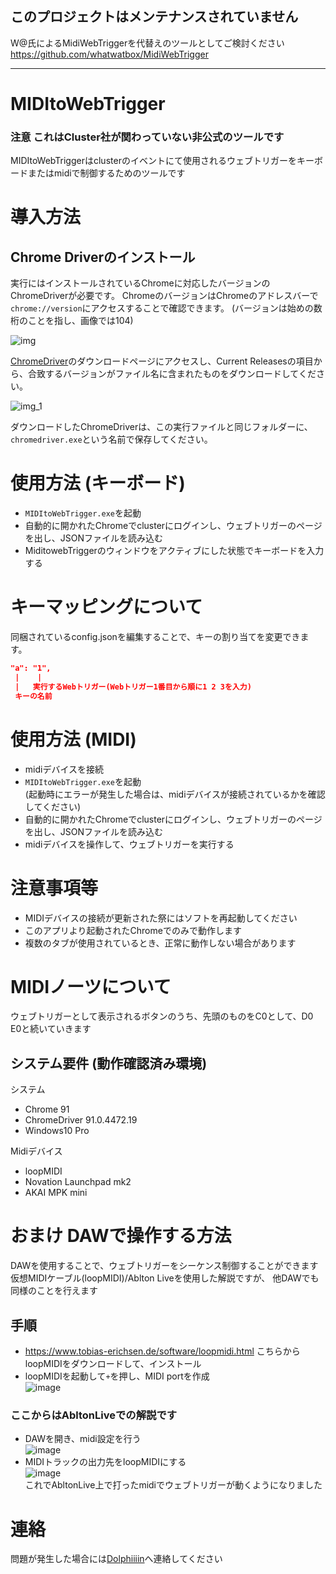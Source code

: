 ## このプロジェクトはメンテナンスされていません
W@氏によるMidiWebTriggerを代替えのツールとしてご検討ください
https://github.com/whatwatbox/MidiWebTrigger

---

# MIDItoWebTrigger

### 注意 これはCluster社が関わっていない非公式のツールです


MIDItoWebTriggerはclusterのイベントにて使用されるウェブトリガーをキーボードまたはmidiで制御するためのツールです

# 導入方法
## Chrome Driverのインストール
実行にはインストールされているChromeに対応したバージョンのChromeDriverが必要です。
ChromeのバージョンはChromeのアドレスバーで`chrome://version`にアクセスすることで確認できます。
(バージョンは始めの数桁のことを指し、画像では104)

![img](https://user-images.githubusercontent.com/42102311/184163125-5cc88aeb-6112-4738-a31b-ba0e539b7dbd.png)

[ChromeDriver](https://sites.google.com/chromium.org/driver/downloads)のダウンロードページにアクセスし、Current Releasesの項目から、合致するバージョンがファイル名に含まれたものをダウンロードしてください。

![img_1](https://user-images.githubusercontent.com/42102311/184163183-39bd6d52-227b-4e03-89dd-b21cea37ed3e.png)

ダウンロードしたChromeDriverは、この実行ファイルと同じフォルダーに、`chromedriver.exe`という名前で保存してください。

# 使用方法 (キーボード)
- `MIDItoWebTrigger.exe`を起動  
- 自動的に開かれたChromeでclusterにログインし、ウェブトリガーのページを出し、JSONファイルを読み込む
- MiditowebTriggerのウィンドウをアクティブにした状態でキーボードを入力する

# キーマッピングについて
同梱されているconfig.jsonを編集することで、キーの割り当てを変更できます。
``` json
"a": "1",
 |    |
 |   実行するWebトリガー(Webトリガー1番目から順に1 2 3を入力)
 キーの名前
```

# 使用方法 (MIDI)
- midiデバイスを接続
- `MIDItoWebTrigger.exe`を起動  
  (起動時にエラーが発生した場合は、midiデバイスが接続されているかを確認してください)
- 自動的に開かれたChromeでclusterにログインし、ウェブトリガーのページを出し、JSONファイルを読み込む
- midiデバイスを操作して、ウェブトリガーを実行する

# 注意事項等
- MIDIデバイスの接続が更新された祭にはソフトを再起動してください
- このアプリより起動されたChromeでのみで動作します  
- 複数のタブが使用されているとき、正常に動作しない場合があります

# MIDIノーツについて
ウェブトリガーとして表示されるボタンのうち、先頭のものをC0として、D0 E0と続いていきます

## システム要件 (動作確認済み環境)
システム
- Chrome 91
- ChromeDriver 91.0.4472.19
- Windows10 Pro

Midiデバイス
- loopMIDI
- Novation Launchpad mk2
- AKAI MPK mini

# おまけ DAWで操作する方法
DAWを使用することで、ウェブトリガーをシーケンス制御することができます  
仮想MIDIケーブル(loopMIDI)/Ablton Liveを使用した解説ですが、 他DAWでも同様のことを行えます
## 手順
- https://www.tobias-erichsen.de/software/loopmidi.html こちらからloopMIDIをダウンロードして、インストール
- loopMIDIを起動して`+`を押し、MIDI portを作成  
![image](https://user-images.githubusercontent.com/42102311/120928850-69ee3880-c721-11eb-87f6-1beb39df6e11.png)  
### ここからはAbltonLiveでの解説です
- DAWを開き、midi設定を行う  
![image](https://user-images.githubusercontent.com/42102311/120928944-cfdac000-c721-11eb-8bf5-bc69ab14e24f.png)
- MIDIトラックの出力先をloopMIDIにする  
![image](https://user-images.githubusercontent.com/42102311/120929045-5db6ab00-c722-11eb-8aa1-3ec73bbe3046.png)  
これでAbltonLive上で打ったmidiでウェブトリガーが動くようになりました



# 連絡
問題が発生した場合には[Dolphiiiin](https://twitter.com/Dolphiiiin_)へ連絡してください
